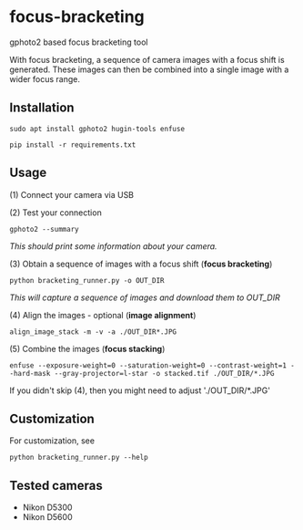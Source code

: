 # focus-bracketing
gphoto2 based focus bracketing tool

With focus bracketing, a sequence of camera images with a focus shift is generated.
These images can then be combined into a single image with a wider focus range. 

## Installation

    sudo apt install gphoto2 hugin-tools enfuse
    
    pip install -r requirements.txt

## Usage

(1) Connect your camera via USB

(2) Test your connection

    gphoto2 --summary

*This should print some information about your camera.*

(3) Obtain a sequence of images with a focus shift (**focus bracketing**)

    python bracketing_runner.py -o OUT_DIR

*This will capture a sequence of images and download them to OUT_DIR*

(4) Align the images - optional (**image alignment**)

    align_image_stack -m -v -a ./OUT_DIR*.JPG

(5) Combine the images (**focus stacking**)

    enfuse --exposure-weight=0 --saturation-weight=0 --contrast-weight=1 --hard-mask --gray-projector=l-star -o stacked.tif ./OUT_DIR/*.JPG

If you didn't skip (4), then you might need to adjust './OUT_DIR/*.JPG'

## Customization

For customization, see 

    python bracketing_runner.py --help



## Tested cameras

* Nikon D5300
* Nikon D5600
